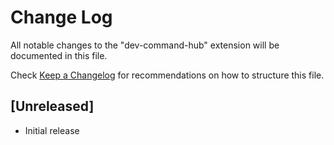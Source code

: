 # Change Log

All notable changes to the "dev-command-hub" extension will be documented in this file.

Check [Keep a Changelog](http://keepachangelog.com/) for recommendations on how to structure this file.

## [Unreleased]

- Initial release